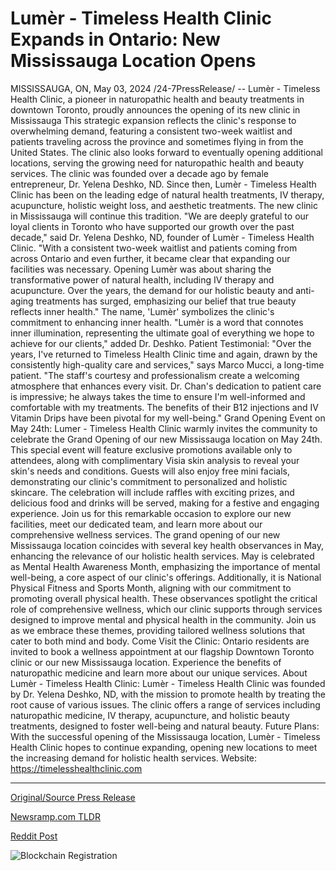 # Lumèr - Timeless Health Clinic Expands in Ontario: New Mississauga Location Opens

MISSISSAUGA, ON, May 03, 2024 /24-7PressRelease/ -- Lumèr - Timeless Health Clinic, a pioneer in naturopathic health and beauty treatments in downtown Toronto, proudly announces the opening of its new clinic in Mississauga This strategic expansion reflects the clinic's response to overwhelming demand, featuring a consistent two-week waitlist and patients traveling across the province and sometimes flying in from the United States. The clinic also looks forward to eventually opening additional locations, serving the growing need for naturopathic health and beauty services.  The clinic was founded over a decade ago by female entrepreneur, Dr. Yelena Deshko, ND. Since then, Lumèr - Timeless Health Clinic has been on the leading edge of natural health treatments, IV therapy, acupuncture, holistic weight loss, and aesthetic treatments. The new clinic in Mississauga will continue this tradition.  "We are deeply grateful to our loyal clients in Toronto who have supported our growth over the past decade," said Dr. Yelena Deshko, ND, founder of Lumèr - Timeless Health Clinic. "With a consistent two-week waitlist and patients coming from across Ontario and even further, it became clear that expanding our facilities was necessary. Opening Lumèr was about sharing the transformative power of natural health, including IV therapy and acupuncture. Over the years, the demand for our holistic beauty and anti-aging treatments has surged, emphasizing our belief that true beauty reflects inner health."  The name, 'Lumèr' symbolizes the clinic's commitment to enhancing inner health. "Lumèr is a word that connotes inner illumination, representing the ultimate goal of everything we hope to achieve for our clients," added Dr. Deshko.  Patient Testimonial:  "Over the years, I've returned to Timeless Health Clinic time and again, drawn by the consistently high-quality care and services," says Marco Mucci, a long-time patient. "The staff's courtesy and professionalism create a welcoming atmosphere that enhances every visit. Dr. Chan's dedication to patient care is impressive; he always takes the time to ensure I'm well-informed and comfortable with my treatments. The benefits of their B12 injections and IV Vitamin Drips have been pivotal for my well-being."  Grand Opening Event on May 24th:  Lumer - Timeless Health Clinic warmly invites the community to celebrate the Grand Opening of our new Mississauga location on May 24th. This special event will feature exclusive promotions available only to attendees, along with complimentary Visia skin analysis to reveal your skin's needs and conditions. Guests will also enjoy free mini facials, demonstrating our clinic's commitment to personalized and holistic skincare. The celebration will include raffles with exciting prizes, and delicious food and drinks will be served, making for a festive and engaging experience. Join us for this remarkable occasion to explore our new facilities, meet our dedicated team, and learn more about our comprehensive wellness services.  The grand opening of our new Mississauga location coincides with several key health observances in May, enhancing the relevance of our holistic health services. May is celebrated as Mental Health Awareness Month, emphasizing the importance of mental well-being, a core aspect of our clinic's offerings. Additionally, it is National Physical Fitness and Sports Month, aligning with our commitment to promoting overall physical health. These observances spotlight the critical role of comprehensive wellness, which our clinic supports through services designed to improve mental and physical health in the community. Join us as we embrace these themes, providing tailored wellness solutions that cater to both mind and body.  Come Visit the Clinic: Ontario residents are invited to book a wellness appointment at our flagship Downtown Toronto clinic or our new Mississauga location. Experience the benefits of naturopathic medicine and learn more about our unique services.  About Lumèr - Timeless Health Clinic:  Lumèr - Timeless Health Clinic was founded by Dr. Yelena Deshko, ND, with the mission to promote health by treating the root cause of various issues. The clinic offers a range of services including naturopathic medicine, IV therapy, acupuncture, and holistic beauty treatments, designed to foster well-being and natural beauty.  Future Plans: With the successful opening of the Mississauga location, Lumèr - Timeless Health Clinic hopes to continue expanding, opening new locations to meet the increasing demand for holistic health services.  Website: https://timelesshealthclinic.com 

---

[Original/Source Press Release](https://www.24-7pressrelease.com/press-release/510632/lum%C3%A8r-timeless-health-clinic-expands-in-ontario-new-mississauga-location-opens)
                    

[Newsramp.com TLDR](None) 



[Reddit Post](https://www.reddit.com/r/HealthCareNewsInfo/comments/1cj2i5y/lumèr_timeless_health_clinic_opens_new/) 



![Blockchain Registration](https://cdn.newsramp.app/24-7PressRelease/qrcode/245/3/zealvwSY.webp)